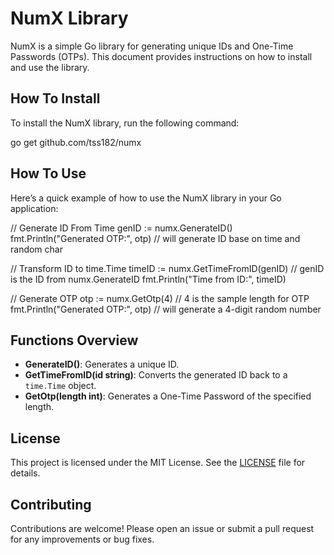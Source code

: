 # NumX Library

NumX is a simple Go library for generating unique IDs and One-Time Passwords (OTPs). This document provides instructions on how to install and use the library.

## How To Install

To install the NumX library, run the following command:

go get github.com/tss182/numx


## How To Use

Here’s a quick example of how to use the NumX library in your Go application:

// Generate ID From Time
genID := numx.GenerateID()
fmt.Println("Generated OTP:", otp) // will generate ID base on time and random char

// Transform ID to time.Time
timeID := numx.GetTimeFromID(genID) // genID is the ID from numx.GenerateID
fmt.Println("Time from ID:", timeID)

// Generate OTP
otp := numx.GetOtp(4) // 4 is the sample length for OTP
fmt.Println("Generated OTP:", otp) // will generate a 4-digit random number


## Functions Overview

- **GenerateID()**: Generates a unique ID.
- **GetTimeFromID(id string)**: Converts the generated ID back to a `time.Time` object.
- **GetOtp(length int)**: Generates a One-Time Password of the specified length.

## License

This project is licensed under the MIT License. See the [LICENSE](LICENSE) file for details.

## Contributing

Contributions are welcome! Please open an issue or submit a pull request for any improvements or bug fixes.
